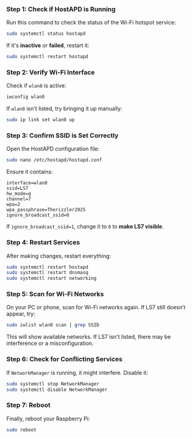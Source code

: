### **Step 1: Check if HostAPD is Running**
Run this command to check the status of the Wi-Fi hotspot service:
```bash
sudo systemctl status hostapd
```
If it's **inactive** or **failed**, restart it:
```bash
sudo systemctl restart hostapd
```

### **Step 2: Verify Wi-Fi Interface**
Check if `wlan0` is active:
```bash
iwconfig wlan0
```
If `wlan0` isn't listed, try bringing it up manually:
```bash
sudo ip link set wlan0 up
```

### **Step 3: Confirm SSID is Set Correctly**
Open the HostAPD configuration file:
```bash
sudo nano /etc/hostapd/hostapd.conf
```
Ensure it contains:
```plaintext
interface=wlan0
ssid=LS7
hw_mode=g
channel=7
wpa=2
wpa_passphrase=Therizzler2025
ignore_broadcast_ssid=0
```
If `ignore_broadcast_ssid=1`, change it to `0` to **make LS7 visible**.

### **Step 4: Restart Services**
After making changes, restart everything:
```bash
sudo systemctl restart hostapd
sudo systemctl restart dnsmasq
sudo systemctl restart networking
```

### **Step 5: Scan for Wi-Fi Networks**
On your PC or phone, scan for Wi-Fi networks again. If LS7 still doesn’t appear, try:
```bash
sudo iwlist wlan0 scan | grep SSID
```
This will show available networks. If LS7 isn't listed, there may be interference or a misconfiguration.

### **Step 6: Check for Conflicting Services**
If `NetworkManager` is running, it might interfere. Disable it:
```bash
sudo systemctl stop NetworkManager
sudo systemctl disable NetworkManager
```

### **Step 7: Reboot**
Finally, reboot your Raspberry Pi:
```bash
sudo reboot
```
